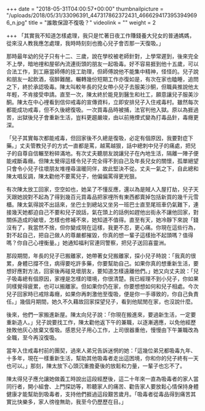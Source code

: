 +++
date = "2018-05-31T04:00:57+00:00"
thumbnailpicture = "/uploads/2018/05/31/33096391_447317862372431_4666294173953949696_n.jpg"
title = "誰敢保證不復吸？"
videolink = ""
weight = 2

+++
「其實我不知道怎樣處理，我只是忙著日夜工作賺錢養大兒女的普通媽媽，從來沒人教我應怎處理，我時時刻刻也擔心兒子會否那一天復吸。」  
  
那時最年幼的兒子只有十二、三歲，說在學校被老師針對，上學常遲到，後來完全不上學，暗地𥚃和屋邨內流連街頭的朋友一起吸毒。好不容易捱到他十五歲，可以合法工作，到工廠當師傅的技工助理，但師傅說他不能集中精神，怪怪的。兒子說和朋友一起飲酒，宿醉難醒。輾轉幾份短期工作亦復如是，有次在家也瞌睡，追問之下，終於承認吸毒。陳太叫較年長的兒女帶小兒子去服美沙酮，但職員推說他太年輕，不肯接受申請。直至一次，陳太終於能見到醫生和社工，願意讓兒子服美沙酮。陳太在中心𥚃看到信仰戒毒的宣傳資料，立即安排兒子入住戒毒村。雖然每次都能成功戒毒，但不久後總復吸。一次買毒品時被捕，法官判他入獄。原以為捱過苦，出獄後兒子會重新生活，豈料更趨嚴竣，由以前捲煙式變為打毒品針，毒癮更深。  
  
「兒子其實每次都能戒毒，但回家後不久總是復吸，必定有個原因，我要對症下藥。」丈夫管教兒子的方式一直都是罵，越罵越狠，話中總刺中兒子的痛處，把兒子的自尊自信輾至粉碎滿地。有次丈夫聽朋友說讓兒子在內地生活，隔離一陣子便能戒斷毒癮。但陳太覺得這樣令兒子完全得不到自己及年長兒女的關懷，孤單絕望只會令小兒子往壞朋友堆𥚃尋溫暖同伴，故此堅決不從。丈夫一氣之下，自此總和陳太唱反調，陳太勸他不要罵兒子，他偏偏罵得更兇狠。  
  
有次陳太放工回家，空空如也，她呆了不懂反應，還以為是賊人入屋打劫，兒子天天跟她說對不起為了得到幾百元買毒品把家𥚃所有東西都賣掉包括新買的幾千元雪櫃。陳太氣得說不出話來，坐巴士到總站又坐另一班巴士直至尾班車仍氣難下，連接幾天她都迫自己不要和兒子說話，氣在頭上的話例如趕他出街永不讓他回家，對關係造成的破壞，怎樣也修補不來，她知道不值得。直至有天，她冷靜下來說「錢沒有了，我當然不捨，但你變成現在這樣，我更不忍，更心痛。你現在這些行為，對不起自己，把自己做人的尊嚴都摧毀，你真的想一輩子這樣抬不起頭嗎？值得嗎？你自己心𥚃衡量。」她通知福利官連同警察，把兒子送回喜靈洲。  
  
那段期間，年長的兒子已搬離家，她帶著女兒搬離家，探小兒子時說：「我真的很累，身體已撐不住，病得要吃許多藥，你要幫助自己。如果你真的想重新生活，要想好應對方法，回家後再碰見壞朋友，要知道怎樣遠離他們。」她又向丈夫說：「兒子吸毒總有個原因，家𥚃是怎樣的環境，你很清楚。我已經理不到小兒子，你如果同樣覺得疲累，也可以搬離家。但如果你仍在家，你要想想如何和兒子相處。今次兒子回家時已戒除毒癮，如果你再刺激他至復吸，便是你一手導致的，你自己負責任。」幾個月期間，她久不久藉故回家探望兒子，看到他賦閒在家，也沒說什麼。  
  
後來，他們一家搬進新屋。陳太向兒子說：「你現在搬進來，要過新生活，一定要重新造人。」兒子說要找工作，陳太勸他返下午的兼職，以逐漸適應，以免他經歷挫敗他灰心放棄又復吸。感恩兒子用心工作，上司很器重他，慢慢由下午兼職改為全職，至今再沒復吸。  
  
當年入住戒毒村前的團契，過來人弟兄告訴迷惘的她：「這幾位弟兄都吸毒九年、十多年，現在一樣重新生活，幫助其他吸毒者走出這困境，你和你的兒子終有一天也可以。」那刻，陳太放下心頭沉重擔憂後的放鬆和力量，一輩子也忘不了。  
  
陳太得兒子應允讓她做義工時說出這段經歷後，這二十年來一直為吸毒者的家人當同行者，開小組會、上門探訪等，聆聽家人的痛苦、勸告家人要放鬆心情保持身體健康才能幫助到吸毒者，支持他們捱過這段艱苦歲月。「吸毒者從毒品得到痛苦其實比快樂多，家人徬徨無助，我至今仍歷歷在目。」